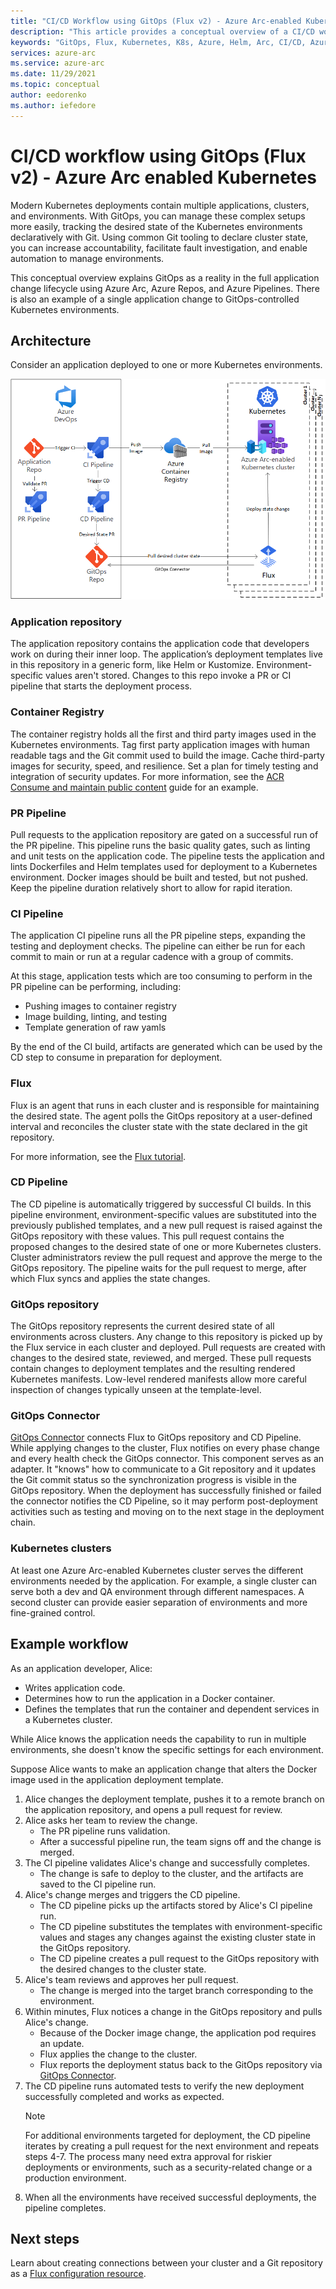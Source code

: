 ```yaml
---
title: "CI/CD Workflow using GitOps (Flux v2) - Azure Arc-enabled Kubernetes"
description: "This article provides a conceptual overview of a CI/CD workflow using GitOps"
keywords: "GitOps, Flux, Kubernetes, K8s, Azure, Helm, Arc, CI/CD, Azure DevOps"
services: azure-arc
ms.service: azure-arc
ms.date: 11/29/2021
ms.topic: conceptual
author: eedorenko
ms.author: iefedore
---
```

# CI/CD workflow using GitOps (Flux v2) - Azure Arc enabled Kubernetes

Modern Kubernetes deployments contain multiple applications, clusters, and environments. With GitOps, you can manage these complex setups more easily, tracking the desired state of the Kubernetes environments declaratively with Git. Using common Git tooling to declare cluster state, you can increase accountability, facilitate fault investigation, and enable automation to manage environments.

This conceptual overview explains GitOps as a reality in the full application change lifecycle using Azure Arc, Azure Repos, and Azure Pipelines. There is also an example of a single application change to GitOps-controlled Kubernetes environments.

## Architecture

Consider an application deployed to one or more Kubernetes environments.

![GitOps CI/CD architecture](./media/gitops/gitops-flux2-ci-cd-arch.png)

### Application repository

The application repository contains the application code that developers work on during their inner loop. The application’s deployment templates live in this repository in a generic form, like Helm or Kustomize. Environment-specific values aren't stored. Changes to this repo invoke a PR or CI pipeline that starts the deployment process.

### Container Registry

The container registry holds all the first and third party images used in the Kubernetes environments. Tag first party application images with human readable tags and the Git commit used to build the image. Cache third-party images for security, speed, and resilience. Set a plan for timely testing and integration of security updates. For more information, see the [ACR Consume and maintain public content](../../container-registry/tasks-consume-public-content.md) guide for an example.

### PR Pipeline

Pull requests to the application repository are gated on a successful run of the PR pipeline. This pipeline runs the basic quality gates, such as linting and unit tests on the application code. The pipeline tests the application and lints Dockerfiles and Helm templates used for deployment to a Kubernetes environment. Docker images should be built and tested, but not pushed. Keep the pipeline duration relatively short to allow for rapid iteration.

### CI Pipeline

The application CI pipeline runs all the PR pipeline steps, expanding the testing and deployment checks. The pipeline can either be run for each commit to main or run at a regular cadence with a group of commits.

At this stage, application tests which are too consuming to perform in the PR pipeline can be performing, including:

* Pushing images to container registry
* Image building, linting, and testing
* Template generation of raw yamls

By the end of the CI build, artifacts are generated which can be used by the CD step to consume in preparation for deployment.

### Flux

Flux is an agent that runs in each cluster and is responsible for maintaining the desired state. The agent polls the GitOps repository at a user-defined interval and reconciles the cluster state with the state declared in the git repository.

For more information, see the [Flux tutorial](./tutorial-use-gitops-flux2.md).

### CD Pipeline

The CD pipeline is automatically triggered by successful CI builds. In this pipeline environment, environment-specific values are substituted into the previously published templates, and a new pull request is raised against the GitOps repository with these values. This pull request contains the proposed changes to the desired state of one or more Kubernetes clusters. Cluster administrators review the pull request and approve the merge to the GitOps repository. The pipeline waits for the pull request to merge, after which Flux syncs and applies the state changes.

### GitOps repository

The GitOps repository represents the current desired state of all environments across clusters. Any change to this repository is picked up by the Flux service in each cluster and deployed. Pull requests are created with changes to the desired state, reviewed, and merged. These pull requests contain changes to deployment templates and the resulting rendered Kubernetes manifests. Low-level rendered manifests allow more careful inspection of changes typically unseen at the template-level.

### GitOps Connector

[GitOps Connector](https://github.com/microsoft/gitops-connector) connects Flux to GitOps repository and CD Pipeline. While applying changes to the cluster, Flux notifies on every phase change and every health check the GitOps connector. This component serves as an adapter. It "knows" how to communicate to a Git repository and it updates the Git commit status so the synchronization progress is visible in the GitOps repository. When the deployment has successfully finished or failed the connector notifies the CD Pipeline, so it may perform post-deployment activities such as testing and moving on to the next stage in the deployment chain.

### Kubernetes clusters

At least one Azure Arc-enabled Kubernetes cluster serves the different environments needed by the application. For example, a single cluster can serve both a dev and QA environment through different namespaces. A second cluster can provide easier separation of environments and more fine-grained control.

## Example workflow

As an application developer, Alice:

* Writes application code.
* Determines how to run the application in a Docker container.
* Defines the templates that run the container and dependent services in a Kubernetes cluster.

While Alice knows the application needs the capability to run in multiple environments, she doesn't know the specific settings for each environment.

Suppose Alice wants to make an application change that alters the Docker image used in the application deployment template.

1. Alice changes the deployment template, pushes it to a remote branch on the application repository, and opens a pull request for review.
2. Alice asks her team to review the change.
    * The PR pipeline runs validation.
    * After a successful pipeline run, the team signs off and the change is merged.
3. The CI pipeline validates Alice's change and successfully completes.
    * The change is safe to deploy to the cluster, and the artifacts are saved to the CI pipeline run.
4. Alice's change merges and triggers the CD pipeline.
    * The CD pipeline picks up the artifacts stored by Alice's CI pipeline run.
    * The CD pipeline substitutes the templates with environment-specific values and stages any changes against the existing cluster state in the GitOps repository.
    * The CD pipeline creates a pull request to the GitOps repository with the desired changes to the cluster state.
5. Alice's team reviews and approves her pull request.
    * The change is merged into the target branch corresponding to the environment.
6. Within minutes, Flux notices a change in the GitOps repository and pulls Alice's change.
    * Because of the Docker image change, the application pod requires an update.
    * Flux applies the change to the cluster.
    * Flux reports the deployment status back to the GitOps repository via [GitOps Connector](https://github.com/microsoft/gitops-connector). 
7. The CD pipeline runs automated tests to verify the new deployment successfully completed and works as expected.
   > [!NOTE]
   > For additional environments targeted for deployment, the CD pipeline iterates by creating a pull request for the next environment and repeats steps 4-7. The process many need extra approval for riskier deployments or environments, such as a security-related change or a production environment.
8. When all the environments have received successful deployments, the pipeline completes.

## Next steps

Learn about creating connections between your cluster and a Git repository as a [Flux configuration resource](./conceptual-gitops-flux2.md).
